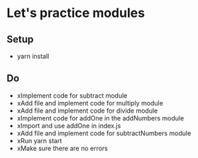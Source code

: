 # Let's practice modules
## Setup
* yarn install

## Do
* xImplement code for subtract module
* xAdd file and implement code for multiply module
* xAdd file and implement code for divide module
* xImplement code for addOne in the addNumbers module
* xImport and use addOne in index.js
* xAdd file and implement code for subtractNumbers module
* xRun yarn start
* xMake sure there are no errors
